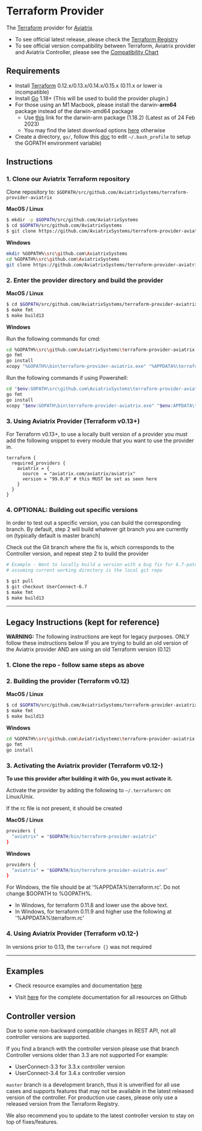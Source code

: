 # Terraform Provider
The [Terraform](https://terraform.io) provider for [Aviatrix](https://aviatrix.com/)

- To see official latest release, please check the [Terraform Registry](https://registry.terraform.io/providers/AviatrixSystems/aviatrix/latest/docs)
- To see official version compatibility between Terraform, Aviatrix provider and Aviatrix Controller, please see the [Compatibility Chart](https://registry.terraform.io/providers/AviatrixSystems/aviatrix/latest/docs/guides/release-compatibility)

## Requirements
-	Install [Terraform](https://www.terraform.io/downloads.html) 0.12.x/0.13.x/0.14.x/0.15.x (0.11.x or lower is incompatible)
-	Install [Go](https://golang.org/doc/install) 1.18+ (This will be used to build the provider plugin.)
  - For those using an M1 Macbook, please install the darwin-**arm64** package instead of the darwin-amd64 package
    - Use [this](https://go.dev/dl/go1.18.2.darwin-arm64.pkg) link for the darwin-arm package (1.18.2) (Latest as of 24 Feb 2023)
    - You may find the latest download options [here](https://go.dev/dl/) otherwise
-	Create a directory, `go/`, follow this [doc](https://github.com/golang/go/wiki/SettingGOPATH) to edit `~/.bash_profile` to setup the GOPATH environment variable)

## Instructions
### 1. Clone our Aviatrix Terraform repository
Clone repository to: `$GOPATH/src/github.com/AviatrixSystems/terraform-provider-aviatrix`

**MacOS / Linux**
```sh
$ mkdir -p $GOPATH/src/github.com/AviatrixSystems
$ cd $GOPATH/src/github.com/AviatrixSystems
$ git clone https://github.com/AviatrixSystems/terraform-provider-aviatrix.git
```

**Windows**
```sh
mkdir %GOPATH%\src\github.com\AviatrixSystems
cd %GOPATH%\src\github.com\AviatrixSystems
git clone https://github.com/AviatrixSystems/terraform-provider-aviatrix.git
```

### 2. Enter the provider directory and build the provider
**MacOS / Linux**
```sh
$ cd $GOPATH/src/github.com/AviatrixSystems/terraform-provider-aviatrix
$ make fmt
$ make build13
```

**Windows**

Run the following commands for cmd:
```sh
cd %GOPATH%\src\github.com\AviatrixSystems\terraform-provider-aviatrix
go fmt
go install
xcopy "%GOPATH%\bin\terraform-provider-aviatrix.exe" "%APPDATA%\terraform.d\plugins\aviatrix.com\aviatrix\aviatrix\99.0.0\windows_amd64\" /Y
```
Run the following commands if using Powershell:
```sh
cd "$env:GOPATH\src\github.com\AviatrixSystems\terraform-provider-aviatrix"
go fmt
go install
xcopy "$env:GOPATH\bin\terraform-provider-aviatrix.exe" "$env:APPDATA\terraform.d\plugins\aviatrix.com\aviatrix\aviatrix\99.0.0\windows_amd64\" /Y
```

### 3. Using Aviatrix Provider (Terraform v0.13+)
For Terraform v0.13+, to use a locally built version of a provider you must add the following snippet to every module that you want to use the provider in.

```hcl
terraform {
  required_providers {
    aviatrix = {
      source  = "aviatrix.com/aviatrix/aviatrix"
      version = "99.0.0" # this MUST be set as seen here
    }
  }
}
```

### 4. OPTIONAL: Building out specific versions
In order to test out a specific version, you can build the corresponding branch. By default, step 2 will build whatever git branch you are currently on (typically default is master branch)

Check out the Git branch where the fix is, which corresponds to the Controller version, and repeat step 2 to build the provider

```sh
# Example - Want to locally build a version with a bug fix for 6.7-patch - corresponding to an unreleased R2.21.3
# assuming current working directory is the local git repo

$ git pull
$ git checkout UserConnect-6.7
$ make fmt
$ make build13
```

---
## Legacy Instructions (kept for reference)
**WARNING:** The following instructions are kept for legacy purposes. ONLY follow these instructions below IF you are trying to build an old version of the Aviatrix provider AND are using an old Terraform version (0.12)

### 1. Clone the repo - follow same steps as above

### 2. Building the provider (Terraform v0.12)
**MacOS / Linux**
```sh
$ cd $GOPATH/src/github.com/AviatrixSystems/terraform-provider-aviatrix
$ make fmt
$ make build13
```

**Windows**
```sh
cd %GOPATH%\src\github.com\AviatrixSystems\terraform-provider-aviatrix
go fmt
go install
```

### 3. Activating the Aviatrix provider (Terraform v0.12-)
**To use this provider after building it with Go, you must activate it.**

Activate the provider by adding the following to `~/.terraformrc` on Linux/Unix.

If the rc file is not present, it should be created

**MacOS / Linux**
```sh
providers {
  "aviatrix" = "$GOPATH/bin/terraform-provider-aviatrix"
}
```
**Windows**
```sh
providers {
  "aviatrix" = "$GOPATH/bin/terraform-provider-aviatrix.exe"
}
```
For Windows, the file should be at '%APPDATA%\terraform.rc'. Do not change $GOPATH to %GOPATH%.

- In Windows, for terraform 0.11.8 and lower use the above text.
- In Windows, for terraform 0.11.9 and higher use the following at '%APPDATA%\terraform.rc'

### 4. Using Aviatrix Provider (Terraform v0.12-)
In versions prior to 0.13, the `terraform {}` was not required


---
## Examples

- Check resource examples and documentation [here](https://registry.terraform.io/providers/AviatrixSystems/aviatrix/latest/docs)

- Visit [here](https://github.com/AviatrixSystems/terraform-provider-aviatrix/tree/master/docs) for the complete documentation for all resources on Github


## Controller version
Due to some non-backward compatible changes in REST API, not all controller versions are supported.

If you find a branch with the controller version please use that branch
Controller versions older than 3.3 are not supported
For example:
 * UserConnect-3.3 for 3.3.x controller version
 * UserConnect-3.4 for 3.4.x controller version

`master` branch is a development branch, thus it is unverified for all use cases and supports features that may not be available in the latest released version of the controller. For production use cases, please only use a released version from the Terraform Registry.

We also recommend you to update to the latest controller version to stay on top of fixes/features.
